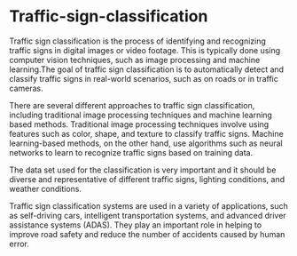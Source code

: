 # Traffic-sign-classification
Traffic sign classification is the process of identifying and recognizing traffic signs in digital images or video footage. This is typically done using computer vision techniques, such as image processing and machine learning.The goal of traffic sign classification is to automatically detect and classify traffic signs in real-world scenarios, such as on roads or in traffic cameras.

There are several different approaches to traffic sign classification, including traditional image processing techniques and machine learning based methods. Traditional image processing techniques involve using features such as color, shape, and texture to classify traffic signs. Machine learning-based methods, on the other hand, use algorithms such as neural networks to learn to recognize traffic signs based on training data.

The data set used for the classification is very important and it should be diverse and representative of different traffic signs, lighting conditions, and weather conditions.

Traffic sign classification systems are used in a variety of applications, such as self-driving cars, intelligent transportation systems, and advanced driver assistance systems (ADAS). They play an important role in helping to improve road safety and reduce the number of accidents caused by human error.
